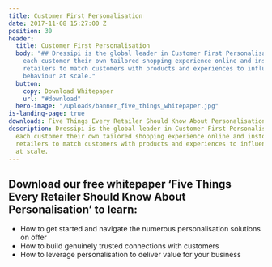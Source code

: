 ```yaml
---
title: Customer First Personalisation
date: 2017-11-08 15:27:00 Z
position: 30
header:
  title: Customer First Personalisation
  body: "## Dressipi is the global leader in Customer First Personalisation. We give
    each customer their own tailored shopping experience online and instore, enabling
    retailers to match customers with products and experiences to influence buying
    behaviour at scale."
  button:
    copy: Download Whitepaper
    url: "#download"
  hero-image: "/uploads/banner_five_things_whitepaper.jpg"
is-landing-page: true
downloads: Five Things Every Retailer Should Know About Personalisation
description: Dressipi is the global leader in Customer First Personalisation. We give
  each customer their own tailored shopping experience online and instore, enabling
  retailers to match customers with products and experiences to influence buying behaviour
  at scale.
---
```


## Download our free whitepaper ‘Five Things Every Retailer Should Know About Personalisation’ to learn:

* How to get started and navigate the numerous personalisation solutions on offer
* How to build genuinely trusted connections with customers
* How to leverage personalisation to deliver value for your business
